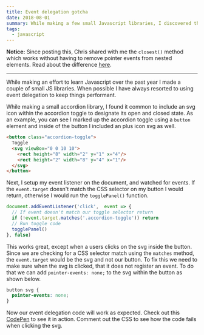```yaml
---
title: Event delegation gotcha
date: 2018-08-01
summary: While making a few small Javascript libraries, I discovered this one small event delegation gotcha and found a one line CSS fix to solve the problem.
tags:
  - javascript
---
```

**Notice:** Since posting this, Chris shared with me the `closest()` method which works without having to remove pointer events from nested elements. Read about the difference [here](/posts/2018/08/event-delegation-gotcha-follow-up/).

---

While making an effort to learn Javascript over the past year I made a couple of small JS libraries. When possible I have always resorted to using event delegation to keep things performant.

While making a small accordion library, I found it common to include an svg icon within the accordion toggle to designate its open and closed state. As an example, you can see I marked up the accordion toggle using a `button` element and inside of the button I included an plus icon svg as well.

```html
<button class="accordion-toggle">
  Toggle
  <svg viewBox="0 0 10 10">
    <rect height="8" width="2" y="1" x="4"/>
    <rect height="2" width="8" y="4" x="1"/>
  </svg>
</button>
```

Next, I setup my event listener on the document, and watched for events. If the `event.target` doesn't match the CSS selector on my button I would return, otherwise I would run the `togglePanel()` function.

```js
document.addEventListener('click',  event => {
  // If event doesn't match our toggle selector return
  if (!event.target.matches('.accordion-toggle')) return
  // Run toggle code
  togglePanel()
}, false)
```

This works great, except when a users clicks on the svg inside the button. Since we are checking for a CSS selector match using the `matches` method, the `event.target` would be the svg and not our button. To fix this we need to make sure when the svg is clicked, that it does not register an event. To do that we can add `pointer-events: none;` to the svg within the button as shown below.

```css
button svg {
  pointer-events: none;
}
```

Now our event delegation code will work as expected. Check out this [CodePen](https://codepen.io/alexcarpenter/pen/mjxXwj) to see it in action. Comment out the CSS to see how the code fails when clicking the svg.
